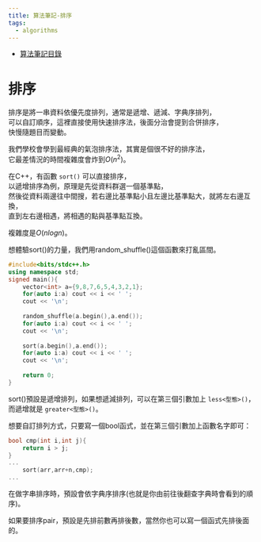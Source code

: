```yaml
---
title: 算法筆記-排序
tags: 
  - algorithms
---
```


* [算法筆記目錄](/posts/algo-index/)

# 排序

排序是將一串資料依優先度排列，通常是遞增、遞減、字典序排列，  
可以自訂順序，這裡直接使用快速排序法，後面分治會提到合併排序，  
快慢隨題目而變動。  

我們學校會學到最經典的氣泡排序法，其實是個很不好的排序法，  
它最差情況的時間複雜度會炸到$O(n^2)$。  

在C++，有函數 `sort()` 可以直接排序，  
以遞增排序為例，原理是先從資料群選一個基準點，  
然後從資料兩邊往中間搜，若右邊比基準點小且左邊比基準點大，就將左右邊互換，  
直到左右邊相遇，將相遇的點與基準點互換。  

複雜度是$O(nlogn)$。  

想體驗sort()的力量，我們用random_shuffle()這個函數來打亂區間。  

```cpp
#include<bits/stdc++.h>
using namespace std;
signed main(){
	vector<int> a={9,8,7,6,5,4,3,2,1};
	for(auto i:a) cout << i << ' ';
	cout << '\n';
	
	random_shuffle(a.begin(),a.end());
	for(auto i:a) cout << i << ' ';
	cout << '\n';
	
	sort(a.begin(),a.end());
	for(auto i:a) cout << i << ' ';
	cout << '\n';
	
	return 0;
}
```

sort()預設是遞增排列，如果想遞減排列，可以在第三個引數加上 `less<型態>()`，  
而遞增就是 `greater<型態>()`。  

想要自訂排列方式，只要寫一個bool函式，並在第三個引數加上函數名字即可：  

```cpp
bool cmp(int i,int j){
	return i > j;
}
...
	sort(arr,arr+n,cmp);
...
```

在做字串排序時，預設會依字典序排序(也就是你由前往後翻查字典時會看到的順序)。  

如果要排序pair，預設是先排前數再排後數，當然你也可以寫一個函式先排後面的。  

